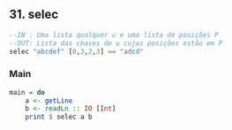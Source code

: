 ## 31. selec
```hs
--IN : Uma lista qualquer u e uma lista de posições P
--OUT: Lista das chaves de u cujas posições estão em P
selec "abcdef" [0,3,2,3] == "adcd"
```


<!--MAIN_BEGIN-->
### Main
```hs
main = do
    a <- getLine
    b <- readLn :: IO [Int]
    print $ selec a b

```
<!--MAIN_END-->
